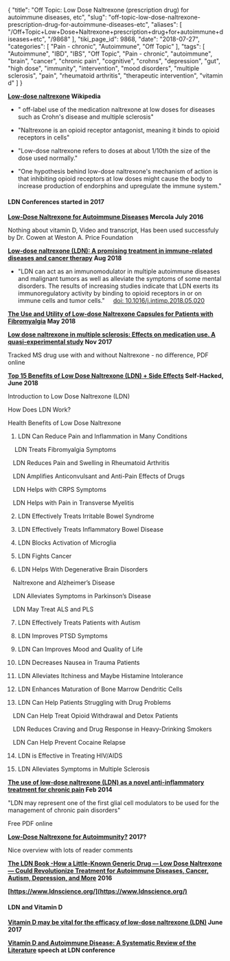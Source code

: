 {
    "title": "Off Topic: Low Dose Naltrexone (prescription drug) for autoimmune diseases, etc",
    "slug": "off-topic-low-dose-naltrexone-prescription-drug-for-autoimmune-diseases-etc",
    "aliases": [
        "/Off+Topic+Low+Dose+Naltrexone+prescription+drug+for+autoimmune+diseases+etc",
        "/9868"
    ],
    "tiki_page_id": 9868,
    "date": "2018-07-27",
    "categories": [
        "Pain - chronic",
        "Autoimmune",
        "Off Topic"
    ],
    "tags": [
        "Autoimmune",
        "IBD",
        "IBS",
        "Off Topic",
        "Pain - chronic",
        "autoimmune",
        "brain",
        "cancer",
        "chronic pain",
        "cognitive",
        "crohns",
        "depression",
        "gut",
        "high dose",
        "immunity",
        "intervention",
        "mood disorders",
        "multiple sclerosis",
        "pain",
        "rheumatoid arthritis",
        "therapeutic intervention",
        "vitamin d"
    ]
}


**[Low-dose naltrexone](https://en.wikipedia.org/wiki/Low-dose_naltrexone) Wikipedia** 

* " off-label use of the medication naltrexone at low doses for diseases such as Crohn's disease and multiple sclerosis"

* "Naltrexone is an opioid receptor antagonist, meaning it binds to opioid receptors in cells"

* "Low-dose naltrexone refers to doses at about 1/10th the size of the dose used normally."

* "One hypothesis behind low-dose naltrexone's mechanism of action is that inhibiting opioid receptors at low doses might cause the body to increase production of endorphins and upregulate the immune system."

#### LDN Conferences started in 2017

 **[Low-Dose Naltrexone for Autoimmune Diseases](http://articles.mercola.com/sites/articles/archive/2016/07/03/low-dose-naltrexone-for-autoimmune-disease.aspx?utm_source=dnl&utm_medium=email&utm_content=art1&utm_campaign=20160703Z1&et_cid=DM110103&et_rid=1555934800) Mercola July 2016** 

Nothing about vitamin D, Video and transcript, Has been used successfuly by  Dr. Cowen at Weston A. Price Foundation

 **[Low-dose naltrexone (LDN): A promising treatment in immune-related diseases and cancer therapy](https://www.ncbi.nlm.nih.gov/pubmed/29885638) Aug 2018** 

* "LDN can act as an immunomodulator in multiple autoimmune diseases and malignant tumors as well as alleviate the symptoms of some mental disorders. The results of increasing studies indicate that LDN exerts its immunoregulatory activity by binding to opioid receptors in or on immune cells and tumor cells." &nbsp; &nbsp; [doi: 10.1016/j.intimp.2018.05.020](https://doi.org/10.1016/j.intimp.2018.05.020)

 **[The Use and Utility of Low-dose Naltrexone Capsules for Patients with Fibromyalgia](https://www.ncbi.nlm.nih.gov/pubmed/29878893) May 2018** 

 **[Low dose naltrexone in multiple sclerosis: Effects on medication use. A quasi-experimental study](https://www.ncbi.nlm.nih.gov/pubmed/29099849) Nov 2017** 

Tracked MS drug use with and without Naltrexone - no difference,  PDF online

 **[Top 15 Benefits of Low Dose Naltrexone (LDN) + Side Effects](https://www.selfhacked.com/blog/top-22-scientific-health-benefits-low-dose-naltrexone/) Self-Hacked, June 2018** 

Introduction to Low Dose Naltrexone (LDN)

How Does LDN Work?

Health Benefits of Low Dose Naltrexone

1) LDN Can Reduce Pain and Inflammation in Many Conditions

&nbsp; &nbsp; LDN Treats Fibromyalgia Symptoms

&nbsp; &nbsp;LDN Reduces Pain and Swelling in Rheumatoid Arthritis

&nbsp; &nbsp;LDN Amplifies Anticonvulsant and Anti-Pain Effects of Drugs

&nbsp; &nbsp;LDN Helps with CRPS Symptoms

&nbsp; &nbsp;LDN Helps with Pain in Transverse Myelitis

2) LDN Effectively Treats Irritable Bowel Syndrome

3) LDN Effectively Treats Inflammatory Bowel Disease 

4) LDN Blocks Activation of Microglia

5) LDN Fights Cancer

6) LDN Helps With Degenerative Brain Disorders

&nbsp; &nbsp;Naltrexone and Alzheimer’s Disease

&nbsp; &nbsp;LDN Alleviates Symptoms in Parkinson’s Disease

&nbsp; &nbsp;LDN May Treat ALS and PLS

7) LDN Effectively Treats Patients with Autism

8) LDN Improves PTSD Symptoms

9) LDN Can Improves Mood and Quality of Life

10) LDN Decreases Nausea in Trauma Patients

11) LDN Alleviates Itchiness and Maybe Histamine Intolerance

12) LDN Enhances Maturation of Bone Marrow Dendritic Cells

13) LDN Can Help Patients Struggling with Drug Problems

&nbsp; &nbsp;LDN Can Help Treat Opioid Withdrawal and Detox Patients

&nbsp; &nbsp;LDN Reduces Craving and Drug Response in Heavy-Drinking Smokers

&nbsp; &nbsp;LDN Can Help Prevent Cocaine Relapse

14) LDN is Effective in Treating HIV/AIDS

15) LDN Alleviates Symptoms in Multiple Sclerosis

 **[The use of low-dose naltrexone (LDN) as a novel anti-inflammatory treatment for chronic pain](https://www.ncbi.nlm.nih.gov/pmc/articles/PMC3962576/) Feb 2014** 

"LDN may represent one of the first glial cell modulators to be used for the management of chronic pain disorders"

Free PDF online

 **[Low-Dose Naltrexone for Autoimmunity?](https://www.amymyersmd.com/2017/05/low-dose-naltrexone/) 2017?** 

Nice overview with lots of reader comments

 **[The LDN Book -How a Little-Known Generic Drug — Low Dose Naltrexone — Could Revolutionize Treatment for Autoimmune Diseases, Cancer, Autism, Depression, and More](https://www.amazon.com/s/ref=nb_sb_ss_c_1_3?url=search-alias%3Daps&field-keywords=ldn+book+low+dose+naltrexone&sprefix=ldn%2Caps%2C262&crid=36PJH3GESIE12%20)  2016** 

 **[https://www.ldnscience.org/](https://www.ldnscience.org/)** 

#### LDN and Vitamin D

 **[Vitamin D may be vital for the efficacy of low-dose naltrexone (LDN)](https://forums.phoenixrising.me/index.php?threads/vitamin-d-may-be-vital-for-the-efficacy-of-low-dose-naltrexone-ldn.52487/) June 2017** 

 **[Vitamin D and Autoimmune Disease: A Systematic Review of the Literature](https://www.ldnresearchtrust.org/vitamin-d-and-autoimmune-disease-systematic-review-literature) speech at LDN conference**